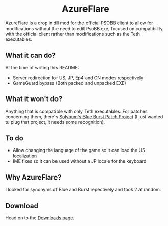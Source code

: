 # <center>AzureFlare</center>
AzureFlare is a drop in dll mod for the official PSOBB client to allow for modifications without the need to edit PsoBB.exe, focused on compatibility with the official client rather than modifications such as the Teth executables.

## What it can do?
At the time of writing this README:
* Server redirection for US, JP, Ep4 and CN modes respectively
* GameGuard bypass (Both packed and unpacked EXE)

## What it won't do?
Anything that is compatible with only Teth executables. For patches concerning them, there's [Solybum's Blue Burst Patch Project](https://github.com/Solybum/Blue-Burst-Patch-Project) (I just wanted tu plug that project, it needs some recognition).

## To do
* Allow changing the language of the game so it can load the US localization
* IME fixes so it can be used without a JP locale for the keyboard

## Why AzureFlare?
I looked for synonyms of Blue and Burst repectively and took 2 at random.

## Download
Head on to the [Downloads page](https://github.com/Repflez/AzureFlare/releases).